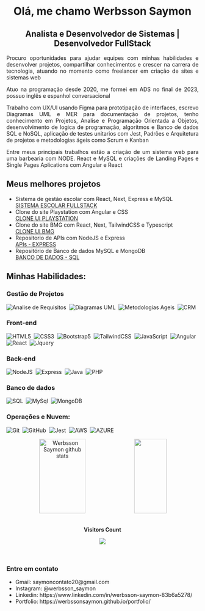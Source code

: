 <h1 align="center"><b> Olá, me chamo Werbsson Saymon </b></h1>
<h2 align="center"> Analista e Desenvolvedor de Sistemas | Desenvolvedor FullStack</h2>

<div align="justify">
  <p>Procuro oportunidades para ajudar equipes com minhas habilidades e desenvolver projetos, compartilhar conhecimentos e crescer na carrera de tecnologia, atuando no momento como freelancer em criação de sites e sistemas web </p>
  <p>Atuo na programação desde 2020, me formei em ADS no final de 2023, possuo inglês e espanhol conversacional</p>
  <p>Trabalho com UX/UI usando Figma para prototipação de interfaces, escrevo Diagramas UML e MER para documentação de projetos, tenho conhecimento em Projetos, Analise e Programação Orientada a Objetos, desenvolvimento de logica de programação, algoritmos e Banco de dados SQL e NoSQL, aplicação de testes unitarios com Jest, Padrões e Arquitetura de projetos e metodologias ágeis como Scrum e Kanban</p>
  <p>Entre meus principais trabalhos estão a criação de um sistema web para uma barbearia com NODE. React e MySQL e criações de Landing Pages e Single Pages Aplications com Angular e React </p>
</div>

## Meus melhores projetos

- Sistema de gestão escolar com React, Next, Express e MySQL <br>
[SISTEMA ESCOLAR FULLSTACK](https://github.com/WerbssonSaymon/next-sistema-escolar-fullstack) 
- Clone do site Playstation com Angular e CSS <br>
[CLONE UI PLAYSTATION](https://angular-psn-store-clone-beta.vercel.app/)
- Clone do site BMG com React, Next, TailwindCSS e Typescript <br>
[CLONE UI BMG](https://next-bmg-clone.vercel.app/)
- Repositorio de APIs com NodeJS e Express <br>
[APIs - EXPRESS](https://github.com/WerbssonSaymon/APIs)
- Repositório de Banco de dados MySQL e MongoDB <br>
[BANCO DE DADOS - SQL](https://github.com/WerbssonSaymon/bancos-de-dados)

## Minhas Habilidades:

### Gestão de Projetos
![Analise de Requisitos](https://img.shields.io/badge/Analise_de_Requisitos-0769AD?style=for-the-badge&logo=azure&logoColor=white)&nbsp;
![Diagramas UML](https://img.shields.io/badge/Diagramas_UML-0769AD?style=for-the-badge&logo=azure&logoColor=white)&nbsp;
![Metodologias Ageis](https://img.shields.io/badge/Metodologias_Ageis-0769AD?style=for-the-badge&logo=azure&logoColor=white)&nbsp;
![CRM](https://img.shields.io/badge/CRM-0769AD?style=for-the-badge&logo=azure&logoColor=white)&nbsp;

### Front-end
![HTML5](https://img.shields.io/badge/HTML5-E34F26?style=for-the-badge&logo=html5&logoColor=white)&nbsp;
![CSS3](https://img.shields.io/badge/CSS3-1572B6?style=for-the-badge&logo=css3&logoColor=white)&nbsp;
![Bootstrap5](https://img.shields.io/badge/Bootstrap-563D7C?style=for-the-badge&logo=bootstrap&logoColor=white)&nbsp;
![TailwindCSS](https://img.shields.io/badge/-TailwindCSS-06B6D4?style=for-the-badge&logo=tailwindcss&labelColor=06B6D4&logoColor=black)&nbsp;
![JavaScript](https://img.shields.io/badge/JavaScript-F7DF1E?style=for-the-badge&logo=javascript&logoColor=black)&nbsp;
![Angular](https://img.shields.io/badge/Angular-DD1100?style=for-the-badge&logo=angular&logoColor=white)&nbsp;
![React](https://img.shields.io/badge/-React-61DAFB?style=for-the-badge&logo=react&labelColor=61DAFB&logoColor=black)&nbsp;
![Jquery](https://img.shields.io/badge/jQuery-0769AD?style=for-the-badge&logo=jquery&logoColor=white)&nbsp;

### Back-end
![NodeJS](https://img.shields.io/badge/-Node.JS-339933?style=for-the-badge&logo=node.js&labelColor=339933&logoColor=white)&nbsp;
![Express](https://img.shields.io/badge/Express-%23333?style=for-the-badge&logo=express&logoColor=white)&nbsp;
![Java](https://img.shields.io/badge/Java-DD1100?style=for-the-badge&logo=java&labelColor=0D1117&logoColor=white)&nbsp;
![PHP](https://img.shields.io/badge/PHP-777BB4?style=for-the-badge&logo=php&logoColor=white)&nbsp;

### Banco de dados
![SQL](https://img.shields.io/badge/Sql-0769AD?style=for-the-badge&logo=sql&logoColor=white)&nbsp;
![MySql](https://img.shields.io/badge/MySQL-005C84?style=for-the-badge&logo=mysql&logoColor=white)&nbsp;
![MongoDB](https://img.shields.io/badge/MongoDB-4EA94B?style=for-the-badge&logo=mongodb&logoColor=white)&nbsp;

### Operações e Nuvem:

![Git](https://img.shields.io/badge/GIT-E44C30?style=for-the-badge&logo=git&logoColor=white)&nbsp;
![GitHub](https://img.shields.io/badge/GITHUB-%23333?style=for-the-badge&logo=github&logoColor=white)&nbsp;
![Jest](https://img.shields.io/badge/-Jest-F7DF1E?style=for-the-badge&logo=jest&labelColor=F7DF1E&logoColor=black)&nbsp;
![AWS](https://img.shields.io/badge/Aws-E44C30?style=for-the-badge&logo=aws&logoColor=white)&nbsp;
![AZURE](https://img.shields.io/badge/Azure-0769AD?style=for-the-badge&logo=azure&logoColor=white)&nbsp;

<div align="center">  
  <img width="49%" height="195px" src="https://github-readme-stats.vercel.app/api?username=WerbssonSaymon&show_icons=true&count_private=true&hide_border=true&title_color=00bfbf&icon_color=00bfbf&text_color=c9d1d9&bg_color=0d1117" alt="Werbsson Saymon github stats" /> 
  <img width="41%" height="195px" src="https://github-readme-stats.vercel.app/api/top-langs/?username=WerbssonSaymon&layout=compact&hide_border=true&title_color=00bfbf&text_color=00bfbf&bg_color=0d1117" />
</div>

<div align="center">
<br><p align="centre"><b>Visitors Count</b></p>  
<p align="center"><img align="center" src="https://profile-counter.glitch.me/{WerbssonSaymon}/count.svg" /></p> 
<br></div>

<h3>Entre em contato</h3>
<ul>
  <li>Gmail: saymoncontato20@gmail.com</li>
  <li>Instagram: @werbsson_saymon</li>
  <li>Linkedin: https://www.linkedin.com/in/werbsson-saymon-83b6a5278/</li>
  <li>Portfolio: https://werbssonsaymon.github.io/portfolio/</li> 
</ul>
